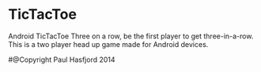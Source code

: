 # TicTacToe
Android TicTacToe
Three on a row, be the first player to get three-in-a-row. This is a two player head up game made for Android devices.

#@Copyright Paul Hasfjord 2014
